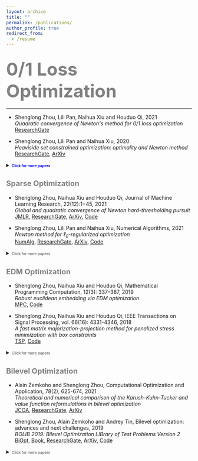 ```yaml
---
layout: archive
title: ""
permalink: /publications/
author_profile: true
redirect_from:
  - /resume
---
```

 

## <font size=16><span style="color:grey">0/1 Loss Optimization</span> </font> 
---
 
  * Shenglong Zhou, Lili Pan, Naihua Xiu and Houduo Qi, 2021 <br>
  *Quadratic convergence of Newton's method for 0/1 loss optimization* <br>
   [ResearchGate](https://www.researchgate.net/publication/350442413)
  
  * Shenglong Zhou, Lili Pan and Naihua Xiu, 2020 <br>
   *Heaviside set constrained optimization: optimality and Newton method* <br>
   [ResearchGate](https://www.researchgate.net/publication/343362652),  [ArXiv](https://arxiv.org/abs/2007.15737)
   
<details markdown="1">
  <summary><span style="color:blue"><b style="font-size:10px"> Click for more papers</b></span></summary> 
    
  * Shenglong Zhou, Ziyan Luo and Naihua Xiu, 2021 <br> 
  *Computing one-bit compressive sensing via double-sparsity constrained optimization* <br> 
  [ResearchGate](https://www.researchgate.net/publication/348371863),
  [ArXiv](https://arxiv.org/abs/2101.03599),
  [Code](https://github.com/ShenglongZhou/GPSP)<br>
    

  * Huajun Wang, Yuanhai Shao,  Shenglong Zhou, Ce Zhang and Naihua Xiu, 2019 <br>
  *Support vector machine classifier via $L_{0/1}$ soft-margin loss* <br>
  [ResearchGate](https://www.researchgate.net/publication/338717629), 
  [ArXiv](https://arxiv.org/abs/1912.07418), 
  [Code](https://github.com/Huajun-Wang/L01ADMM) <br> 
     
</details> 
 
<span style="color:grey"><b style="font-size:20px">Sparse Optimization</b></span>
---

  * Shenglong Zhou, Naihua Xiu and Houduo Qi, Journal of Machine Learning Research, 22(12):1−45, 2021<br>
  *Global and quadratic convergence of Newton hard-thresholding pursuit* <br>
  <a href="https://jmlr.org/papers/v22/19-026.html">JMLR</a>, 
  <a href="https://www.researchgate.net/publication/330224407">ResearchGate</a>, 
  <a href="https://arxiv.org/abs/1901.02763">ArXiv</a>, 
  <a href="https://github.com/ShenglongZhou/NHTPver2">Code</a>
  
  * Shenglong Zhou, Lili Pan and Naihua Xiu,  Numerical Algorithms, 2021 <br>
  *Newton method  for $\ell_0$-regularized optimization* <br>
  <a href="https://doi.org/10.1007/s11075-021-01085-x">NumAlg</a>, 
  <a href="https://www.researchgate.net/publication/340563338">ResearchGate</a>, 
  <a href="https://arxiv.org/abs/2004.05132">ArXiv</a>, 
  <a href="https://github.com/ShenglongZhou/NL0R">Code</a>
 
  
  <details>
  <summary><span style="color:grey"><b style="font-size:10px">Click for more papers</b></span></summary>  
 
  <p><div style="text-align:justify"> 
  Shenglong Zhou, Lili Pan, Mu Li and Meijuan Shang, Newton hard-thresholding pursuit for sparse LCP via a new merit function, 
  SIAM Journal on Scientific Computing, 43(2), A772–A799, 2021.
  <a href="https://doi.org/10.1137/19M1301539">SISC</a>, 
  <a href="https://www.researchgate.net/publication/337948990">ResearchGate</a>, 
  <a href="https://arxiv.org/abs/2004.02244">ArXiv</a>,  
  <a href="https://github.com/ShenglongZhou/NHTPver2">Code</a>
  </div></p> 

  <p><div style="text-align:justify"> 
   Shenglong Zhou, Sparse SVM for sufficient data reduction, 2020. 
  <a href="https://www.researchgate.net/publication/341883040">ResearchGate</a>, 
  <a href="https://arxiv.org/abs/2005.13771">ArXiv</a>,
  <a href="https://github.com/ShenglongZhou/NSSVM">Code</a>
  </div></p> 

  <p><div style="text-align:justify"> 
  Xinrong Li, Naihua Xiu and  Shenglong Zhou, Matrix optimization over low-rank spectral sets: stationary points, local and global minimizers,
  Journal of Optimization Theory and Applications, 184, 895–930, 2019. 
  <a href="https://link.springer.com/article/10.1007%2Fs10957-019-01606-8">JOTA</a>,
  <a href="https://www.researchgate.net/publication/327581904">ResearchGate</a>
  </div></p> 

  <p><div style="text-align:justify"> 
  Rui Wang, Naihua Xiu and  Shenglong Zhou, Newton method for sparse logistic regression: quadratic convergence and extensive simulations, 2021.
  <a href="https://www.researchgate.net/publication/330224305">ResearchGate</a>,
  <a href="https://arxiv.org/abs/1901.02768">ArXiv</a>,
  <a href="https://github.com/ShenglongZhou/NSLR">Code</a>
  </div></p> 

  <p><div style="text-align:justify"> 
  Lili Pan,  Shenglong Zhou, Naihua Xiu and Houduo Qi, A convergent iterative hard thresholding for sparsity and nonnegativity constrained optimization, 
  Pacific Journal of Optimization, vol. 13(2): 325-353, 2017.
  <a href="http://www.yokohamapublishers.jp/online2/oppjo/vol13/p325.html">PJO</a>,
  <a href="https://www.researchgate.net/publication/299519906">ResearchGate</a>,
  <a href="https://arxiv.org/abs/1406.7178">ArXiv</a>,
  <a href="https://github.com/ShenglongZhou/IIHT">Code</a>
  </div></p> 

  <p><div style="text-align:justify"> 
  Lianjun Zhang, Lingchen Kong and  Shenglong Zhou, A smoothing iterative method for quantile regression with nonconvex $\ell_p$ Penalty, 
  Journal of Industrial and Management Optimization, vol. 13 (1): 93 - 112, 2017.
    <a href="https://aimsciences.org/article/doi/10.3934/jimo.2016006">JIMO</a>
  </div></p> 

  <p><div style="text-align:justify"> 
  Yanqing Liu, Guokai Liu, Xianchao Xiu and  Shenglong Zhou, The $L_1$-penalized quantile regression for traditional Chinese medicine syndrome manifestation, 
  Pacific Journal of Optimization, vol. 13(2): 279-300, 2017.
  <a href="http://www.yokohamapublishers.jp/online2/oppjo/vol13/p279.html">PJO</a>
  </div></p> 

  <p><div style="text-align:justify"> 
   Shenglong Zhou, Naihua Xiu, YingnanWang, Lingchen Kong and Houduo Qi, A Null-space-based weighted $\ell_1$ minimization approach to compressed sensing, 
  Information and Inference: A Journal of the IMA, vol. 5(1): 76-102, 2016. 
  <a href="https://academic.oup.com/imaiai/article/5/1/76/2357109">IMAIAI</a>,
  <a href="https://www.researchgate.net/publication/294109268">ResearchGate</a>,
   <a href="https://github.com/ShenglongZhou/MIRL1">Code</a>
  </div></p> 

  <p><div style="text-align:justify"> 
  Lili Pan, Naihua Xiu and  Shenglong Zhou, On Solutions of Sparsity Constrained Optimization, 
  Journal of the Operations Research Society of China, vol. 3(4): 421-439, 2015.
  <a href="https://link.springer.com/article/10.1007/s40305-015-0101-3">JORSC</a> 
  </div></p> 

  <p><div style="text-align:justify"> 
  Shenglong Zhou, Naihua Xiu, Ziyan Luo and Lingchen Kong, Sparse and low-rank covariance matrix estimation, 
  Journal of the Operations Research Society of China, vol. 3(2): 231-250, 2015. 
  <a href="https://link.springer.com/article/10.1007/s40305-014-0058-7">JORSC</a>,
  <a href="https://github.com/ShenglongZhou/ADMM">Code</a>
  </div></p> 

  <p><div style="text-align:justify"> 
  Meijuan Shang,  Shenglong Zhou and Naihua Xiu, Extragradient thresholding methods For sparse solutions of co-coercive NCPs, 
  Journal of Inequalities and Applications, vol. 34, 2015.
  <a href="https://journalofinequalitiesandapplications.springeropen.com/articles/10.1186/s13660-015-0551-5">JIA</a> 
  </div></p> 

  <p><div style="text-align:justify"> 
  Meijuan Shang, Chao Zhang, Dingtao Peng and  Shenglong Zhou, A half thresholding projection algorithm for sparse solutions of LCPs, 
  Optimization Letters, vol. 9(6): 1231-1245, 2015. 
  <a href="https://www.infona.pl/resource/bwmeta1.element.springer-doi-10_1007-S11590-014-0834-7">OPLE</a>,
  <a href="https://github.com/ShenglongZhou/HTPCP">Code</a>
  </div></p> 

  <p><div style="text-align:justify"> 
  Shenglong Zhou, Lingchen Kong and Naihua Xiu, New bounds for RIC in compressed sensing, 
  Journal of the Operations Research Society of China, vol. 1(2): 227-237, 2013.
  <a href="https://link.springer.com/article/10.1007/s40305-013-0013-z">JORSC</a>
  </div></p> 
  </details> 
  </font>



<span style="color:grey"><b style="font-size:20px">EDM Optimization</b></span>
---

  * Shenglong Zhou, Naihua Xiu and Houduo Qi, Mathematical Programming Computation, 12(3): 337–387, 2019<br>
  *Robust euclidean embedding via EDM optimization*<br> 
  <a href="https://link.springer.com/article/10.1007/s12532-019-00168-0">MPC</a>,
  <a href="https://github.com/ShenglongZhou/PREEEDM">Code</a>
 

  * Shenglong Zhou, Naihua Xiu and Houduo Qi, IEEE Transactions on Signal Processing, vol. 66(16): 4331-4346, 2018<br> 
  *A fast matrix majorization-projection method for penalized stress minimization with box constraints*<br>
  <a href="https://ieeexplore.ieee.org/document/8399531">TSP</a>,
  <a href="https://github.com/ShenglongZhou/SQREDM">Code</a>
   
<details markdown="1">
  <summary><span style="color:grey"><b style="font-size:10px">Click for more papers</b></span></summary> 
 
  * Shenglong Zhou, Naihua Xiu and Houduo Qi, PhD Thesis, University of Southampton, 2018, <a href="https://eprints.soton.ac.uk/429739/">Soton</a><br>
  *Majorization-projection methods for multidimensional scaling via Euclidean distance matrix optimization* 
    
</details>


<span style="color:grey"><b style="font-size:20px">Bilevel Optimization</b></span>
---

  * Alain Zemkoho and  Shenglong Zhou,   Computational Optimization and Application, 78(2), 625-674, 2021 <br>
  *Theoretical and numerical comparison of the Karush-Kuhn-Tucker and value function reformulations in bilevel optimization* <br> 
  <a href="https://doi.org/10.1007/s10589-020-00250-7">JCOA</a>,
  <a href="https://www.researchgate.net/publication/340769764">ResearchGate</a>,
  <a href="https://arxiv.org/abs/2004.10830">ArXiv</a>
 
  
  * Shenglong Zhou, Alain Zemkoho and Andrey Tin, Bilevel optimization: advances and next challenges, 2019 <br> 
  *BOLIB 2019: Bilevel Optimization LIBrary of Test Problems Version 2* <br> 
  <a href="https://biopt.github.io/files/Paper.pdf">BiOpt</a>,
  <a href="https://www.springer.com/gp/book/9783030521189">Book</a>, 
  <a href="https://www.researchgate.net/publication/338375731">ResearchGate</a>,
  <a href="https://arxiv.org/abs/1812.00230">ArXiv</a>,
  <a href="https://biopt.github.io/bolib/">Code</a>

  
<details markdown="1">
  <summary><span style="color:grey"><b style="font-size:10px">Click for more papers</b></span></summary> 

  * Andreas Fischer, Alain Zemkoho and  Shenglong Zhou, 2019 <br>
  *Semismooth Newton-type method for bilevel optimization: Global convergence and extensive numerical experiments* <br> 
  <a href="https://www.researchgate.net/publication/337943979">ResearchGate</a>,
  <a href="https://arxiv.org/abs/1912.07079">ArXiv</a>
 
</details> 

